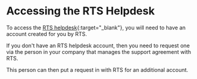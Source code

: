 # Accessing the RTS Helpdesk

To access the [RTS helpdesk](https://helpdesk.rts-solutions.net){:target="_blank"}, you will need to have an account created for you by RTS.

If you don't have an RTS helpdesk account, then you need to request one via the person in your company that manages the support agreement with RTS.

This person can then put a request in with RTS for an additional account.
